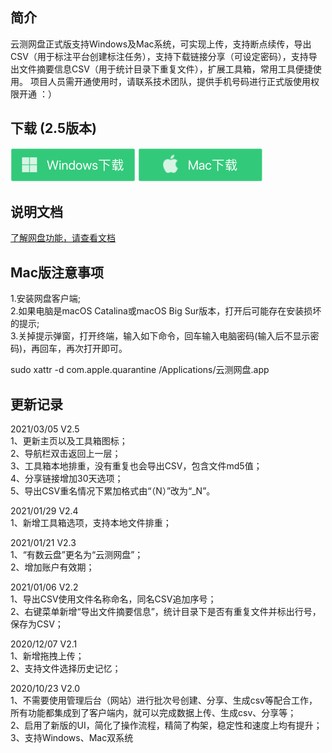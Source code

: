 ## 简介

云测网盘正式版支持Windows及Mac系统，可实现上传，支持断点续传，导出CSV（用于标注平台创建标注任务），支持下载链接分享（可设定密码），支持导出文件摘要信息CSV（用于统计目录下重复文件），扩展工具箱，常用工具便捷使用。
项目人员需开通使用时，请联系技术团队，提供手机号码进行正式版使用权限开通 ：）

## 下载  (2.5版本)

[![](./images/windows.png)](http://ysdm.saasv.com/pan/581242/download20210305/testin_pan_win_setup_2.5.exe?e=1646470657&token=zWgdjdRsH7WGyRTkxjc31KVUk1X8EoyE9qStHqaU:PT1wo8OoAi3Pm87lVVSsVSqq4oU=)
[![](./images/mac.png)](http://ysdm.saasv.com/pan/581242/download20210305/testin_pan_mac_setup_2.5.dmg?e=1646470642&token=zWgdjdRsH7WGyRTkxjc31KVUk1X8EoyE9qStHqaU:xqjqwBJFhc3NfgYgpXxjBzUzA5o=)

## 说明文档 
[了解网盘功能，请查看文档](http://ai-docs.testin.cn/tools/youshucloud2.0/%E4%BA%91%E6%B5%8B%E7%BD%91%E7%9B%982.0.html)  

## Mac版注意事项
1.安装网盘客户端;  
2.如果电脑是macOS Catalina或macOS Big Sur版本，打开后可能存在安装损坏的提示;  
3.关掉提示弹窗，打开终端，输入如下命令，回车输入电脑密码(输入后不显示密码)，再回车，再次打开即可。  

sudo xattr -d com.apple.quarantine /Applications/云测网盘.app

## 更新记录  
2021/03/05  V2.5  
1、更新主页以及工具箱图标；  
2、导航栏双击返回上一层；  
3、工具箱本地排重，没有重复也会导出CSV，包含文件md5值；  
4、分享链接增加30天选项；  
5、导出CSV重名情况下累加格式由“（N）”改为“_N”。  

2021/01/29  V2.4  
1、新增工具箱选项，支持本地文件排重；  

2021/01/21  V2.3  
1、“有数云盘”更名为“云测网盘”；  
2、增加账户有效期；  

2021/01/06  V2.2  
1、导出CSV使用文件名称命名，同名CSV追加序号；  
2、右键菜单新增“导出文件摘要信息”，统计目录下是否有重复文件并标出行号，保存为CSV；  

2020/12/07  V2.1  
1、新增拖拽上传；  
2、支持文件选择历史记忆；  

2020/10/23  V2.0  
1、不需要使用管理后台（网站）进行批次号创建、分享、生成csv等配合工作，所有功能都集成到了客户端内，就可以完成数据上传、生成csv、分享等；  
2、启用了新版的UI，简化了操作流程，精简了构架，稳定性和速度上均有提升；  
3、支持Windows、Mac双系统
